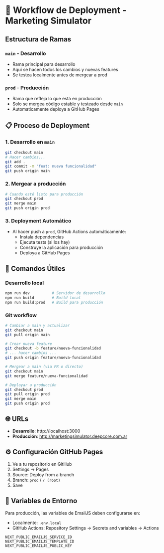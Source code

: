 # 🚀 Workflow de Deployment - Marketing Simulator

## Estructura de Ramas

### `main` - Desarrollo
- Rama principal para desarrollo
- Aquí se hacen todos los cambios y nuevas features
- Se testea localmente antes de mergear a prod

### `prod` - Producción  
- Rama que refleja lo que está en producción
- Solo se mergea código estable y testeado desde `main`
- Automaticamente deploya a GitHub Pages

## 📋 Proceso de Deployment

### 1. Desarrollo en `main`
```bash
git checkout main
# Hacer cambios...
git add .
git commit -m "feat: nueva funcionalidad"
git push origin main
```

### 2. Mergear a producción
```bash
# Cuando esté listo para producción
git checkout prod
git merge main
git push origin prod
```

### 3. Deployment Automático
- Al hacer push a `prod`, GitHub Actions automáticamente:
  - Instala dependencias
  - Ejecuta tests (si los hay)
  - Construye la aplicación para producción
  - Deploya a GitHub Pages

## 🔧 Comandos Útiles

### Desarrollo local
```bash
npm run dev          # Servidor de desarrollo
npm run build        # Build local
npm run build:prod   # Build para producción
```

### Git workflow
```bash
# Cambiar a main y actualizar
git checkout main
git pull origin main

# Crear nueva feature
git checkout -b feature/nueva-funcionalidad
# ... hacer cambios ...
git push origin feature/nueva-funcionalidad

# Mergear a main (via PR o directo)
git checkout main
git merge feature/nueva-funcionalidad

# Deployar a producción
git checkout prod
git pull origin prod
git merge main
git push origin prod
```

## 🌐 URLs

- **Desarrollo**: http://localhost:3000
- **Producción**: http://marketingsimulator.deepcore.com.ar

## ⚙️ Configuración GitHub Pages

1. Ve a tu repositorio en GitHub
2. Settings → Pages
3. Source: Deploy from a branch
4. Branch: `prod` / `/ (root)`
5. Save

## 🔐 Variables de Entorno

Para producción, las variables de EmailJS deben configurarse en:
- Localmente: `.env.local` 
- GitHub Actions: Repository Settings → Secrets and variables → Actions

```
NEXT_PUBLIC_EMAILJS_SERVICE_ID
NEXT_PUBLIC_EMAILJS_TEMPLATE_ID  
NEXT_PUBLIC_EMAILJS_PUBLIC_KEY
```
